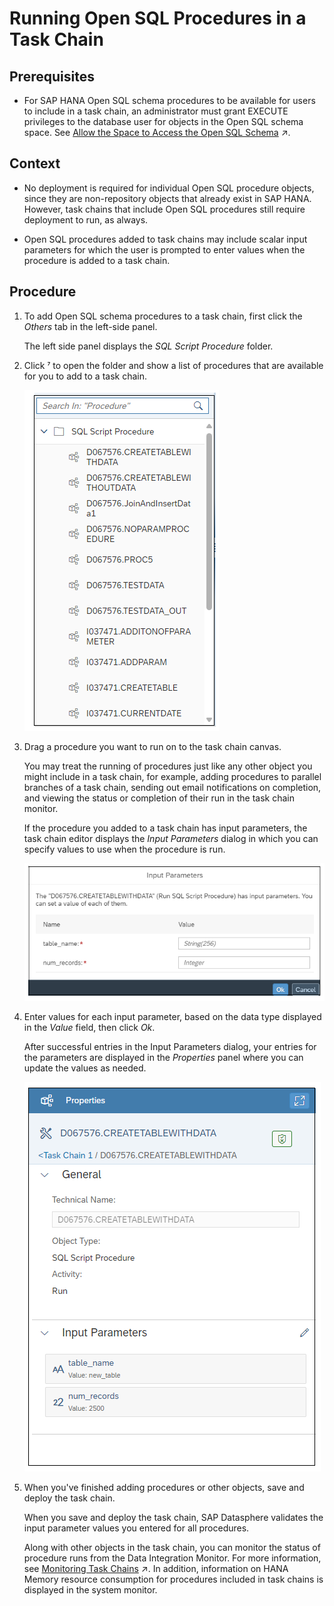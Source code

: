 <!-- loio59b9c773035a48c5beb54ce9bb29f1d8 -->

<link rel="stylesheet" type="text/css" href="../css/sap-icons.css"/>

# Running Open SQL Procedures in a Task Chain



<a name="loio59b9c773035a48c5beb54ce9bb29f1d8__prereq_ccw_sdc_gtb"/>

## Prerequisites

-   For SAP HANA Open SQL schema procedures to be available for users to include in a task chain, an administrator must grant EXECUTE privileges to the database user for objects in the Open SQL schema space. See [Allow the Space to Access the Open SQL Schema](https://help.sap.com/viewer/9f36ca35bc6145e4acdef6b4d852d560/DEV_CURRENT/en-US/7eaa370fe4624dea9f182ee9c9ab645f.html "To grant the space write privileges in the Open SQL schema and the ability to write data to target tables in the schema, use the GRANT_PRIVILEGE_TO_SPACE stored procedure. Once this is done, data flows running in the space can select tables in the Open SQL schema as targets and write data to them, and task chains can run procedures in the schema.") :arrow_upper_right:.



## Context

-   No deployment is required for individual Open SQL procedure objects, since they are non-repository objects that already exist in SAP HANA. However, task chains that include Open SQL procedures still require deployment to run, as always.

-   Open SQL procedures added to task chains may include scalar input parameters for which the user is prompted to enter values when the procedure is added to a task chain.



## Procedure

1.  To add Open SQL schema procedures to a task chain, first click the *Others* tab in the left-side panel.

    The left side panel displays the *SQL Script Procedure* folder.

2.  Click <span class="SAP-icons-V5"></span> to open the folder and show a list of procedures that are available for you to add to a task chain.

    ![](images/Open_SQL_procedure_listing_f4a53b5.png)

3.  Drag a procedure you want to run on to the task chain canvas.

    You may treat the running of procedures just like any other object you might include in a task chain, for example, adding procedures to parallel branches of a task chain, sending out email notifications on completion, and viewing the status or completion of their run in the task chain monitor.

    If the procedure you added to a task chain has input parameters, the task chain editor displays the *Input Parameters* dialog in which you can specify values to use when the procedure is run.

    ![](images/input_parameters_a563053.png)

4.  Enter values for each input parameter, based on the data type displayed in the *Value* field, then click *Ok*.

    After successful entries in the Input Parameters dialog, your entries for the parameters are displayed in the *Properties* panel where you can update the values as needed.

    ![](images/properties-parameter-values_f99c9c0.png)

5.  When you've finished adding procedures or other objects, save and deploy the task chain.

    When you save and deploy the task chain, SAP Datasphere validates the input parameter values you entered for all procedures.

    Along with other objects in the task chain, you can monitor the status of procedure runs from the Data Integration Monitor. For more information, see [Monitoring Task Chains](https://help.sap.com/viewer/9f36ca35bc6145e4acdef6b4d852d560/DEV_CURRENT/en-US/4142201ec1aa49faad89a688a2f1852c.html "Monitor the status and progress of running and previously run task chains.") :arrow_upper_right:. In addition, information on HANA Memory resource consumption for procedures included in task chains is displayed in the system monitor.


